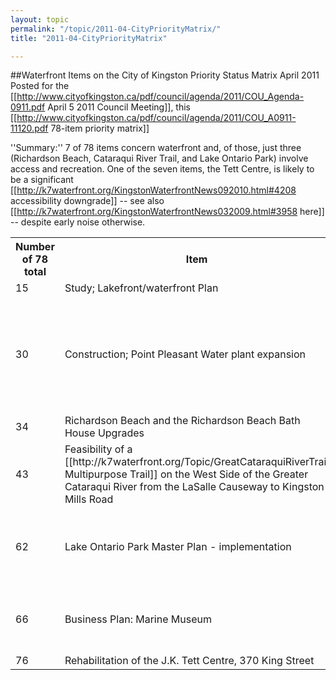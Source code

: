 ```yaml
---
layout: topic
permalink: "/topic/2011-04-CityPriorityMatrix/"
title: "2011-04-CityPriorityMatrix"

---
```



##Waterfront Items on the City of Kingston Priority Status Matrix April 2011
Posted for the [[http://www.cityofkingston.ca/pdf/council/agenda/2011/COU_Agenda-0911.pdf April 5 2011 Council Meeting]], this [[http://www.cityofkingston.ca/pdf/council/agenda/2011/COU_A0911-11120.pdf 78-item priority matrix]]

''Summary:'' 7 of 78 items concern waterfront and, of those, just three (Richardson Beach, Cataraqui River Trail, and Lake Ontario Park) involve access and recreation.  One of the seven items, the Tett Centre, is likely to be a significant [[http://k7waterfront.org/KingstonWaterfrontNews092010.html#4208 accessibility downgrade]] -- see also [[http://k7waterfront.org/KingstonWaterfrontNews032009.html#3958 here]] -- despite early noise otherwise.

<table class="bordertable">
	<tr>
		<th>Number<br>of 78 total</th>
		<th>Item</th>
		<th>Completion<br>Date</th>
		<th>Comments</th>
	</tr>
	<tr>
		<td>15</td>
		<td>Study; Lakefront/waterfront Plan</td>
		<td>2014</td>
		<td></td>
	</tr>
	<tr>
		<td>30</td>
		<td>Construction; Point Pleasant Water plant expansion</td>
		<td>Unknown</td>
		<td>Planning underway. Design in 2011; construction may commence in 2012. Grant consideration.</td>
	</tr>
	<tr>
		<td>34</td>
		<td>Richardson Beach and the Richardson Beach Bath House Upgrades</td>
		<td>2011 Q3</td>
		<td></td>
	</tr>
	<tr>
		<td>43</td>
		<td>Feasibility of a [[http://k7waterfront.org/Topic/GreatCataraquiRiverTrail Multipurpose Trail]] on the West Side of the Greater Cataraqui River from the LaSalle Causeway to Kingston Mills Road</td>
		<td>2011 Q2</td>
		<td></td>
	</tr>
	<tr>
		<td>62</td>
		<td>Lake Ontario Park Master Plan - implementation</td>
		<td>2012 Q4</td>
		<td>Start of Construction in Q3 2011. Completion is planned for 2012</td>
	</tr>
	<tr>
		<td>66</td>
		<td>Business Plan: Marine Museum</td>
		<td>2011 Q3</td>
		<td>Business Plan is complete. Service Level Agreement underway.</td>
	</tr>
	<tr>
		<td>76</td>
		<td>Rehabilitation of the J.K. Tett Centre, 370 King Street</td>
		<td>Ongoing</td>
		<td></td>
	</tr>
</table>

